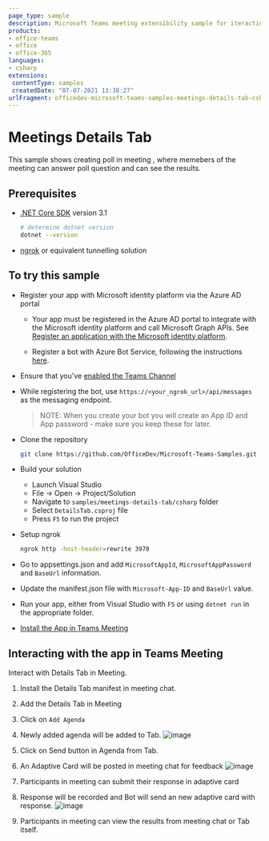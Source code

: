 ```yaml
---
page_type: sample
description: Microsoft Teams meeting extensibility sample for iteracting with Details Tab in-meeting
products:
- office-teams
- office
- office-365
languages:
- csharp
extensions:
 contentType: samples
 createdDate: "07-07-2021 13:38:27"
urlFragment: officedev-microsoft-teams-samples-meetings-details-tab-csharp
---
```


# Meetings Details Tab

This sample shows creating poll in meeting , where memebers of the meeting can answer poll question and can see the results.

## Prerequisites

- [.NET Core SDK](https://dotnet.microsoft.com/download) version 3.1

  ```bash
  # determine dotnet version
  dotnet --version
  ```
- [ngrok](https://ngrok.com/) or equivalent tunnelling solution

## To try this sample

- Register your app with Microsoft identity platform via the Azure AD portal
  - Your app must be registered in the Azure AD portal to integrate with the Microsoft identity platform and call Microsoft Graph APIs. See [Register an application with the Microsoft identity platform](https://docs.microsoft.com/en-us/graph/auth-register-app-v2).

  - Register a bot with Azure Bot Service, following the instructions [here](https://docs.microsoft.com/en-us/azure/bot-service/bot-service-quickstart-registration?view=azure-bot-service-3.0).
- Ensure that you've [enabled the Teams Channel](https://docs.microsoft.com/en-us/azure/bot-service/channel-connect-teams?view=azure-bot-service-4.0)
- While registering the bot, use `https://<your_ngrok_url>/api/messages` as the messaging endpoint.
    > NOTE: When you create your bot you will create an App ID and App password - make sure you keep these for later.
  
- Clone the repository 
   ```bash
   git clone https://github.com/OfficeDev/Microsoft-Teams-Samples.git
   ```

- Build your solution

  - Launch Visual Studio
  - File -> Open -> Project/Solution
  - Navigate to `samples/meetings-details-tab/csharp` folder
  - Select `DetailsTab.csproj` file
  - Press `F5` to run the project

- Setup ngrok
  ```bash
  ngrok http -host-header=rewrite 3978
  ```
- Go to appsettings.json and add ```MicrosoftAppId```, ```MicrosoftAppPassword``` and ```BaseUrl``` information.
- Update the manifest.json file with ```Microsoft-App-ID``` and ```BaseUrl``` value.
- Run your app, either from Visual Studio with ```F5``` or using ```dotnet run``` in the appropriate folder.
- [Install the App in Teams Meeting](https://docs.microsoft.com/en-us/microsoftteams/platform/apps-in-teams-meetings/teams-apps-in-meetings?view=msteams-client-js-latest#meeting-lifecycle-scenarios)

## Interacting with the app in Teams Meeting
Interact with Details Tab in Meeting.
1. Install the Details Tab manifest in meeting chat.
2. Add the Details Tab in Meeting
3. Click on `Add Agenda`
4. Newly added agenda will be added to Tab.
![image](https://user-images.githubusercontent.com/50989436/120268903-5af02c00-c2c4-11eb-9061-c8af7436715e.png)
5. Click on Send button in Agenda from Tab.
6. An Adaptive Card will be posted in meeting chat for feedback
![image](https://user-images.githubusercontent.com/50989436/120431715-7c214d00-c396-11eb-8919-0dbb6192ce22.png)

7. Participants in meeting can submit their response in adaptive card
8. Response will be recorded and Bot will send an new adaptive card with response.
![image](https://user-images.githubusercontent.com/50989436/120431763-92c7a400-c396-11eb-8daf-dce922b380ad.png)
9. Participants in meeting can view the results from meeting chat or Tab itself.
 
  
 
  
  
 
